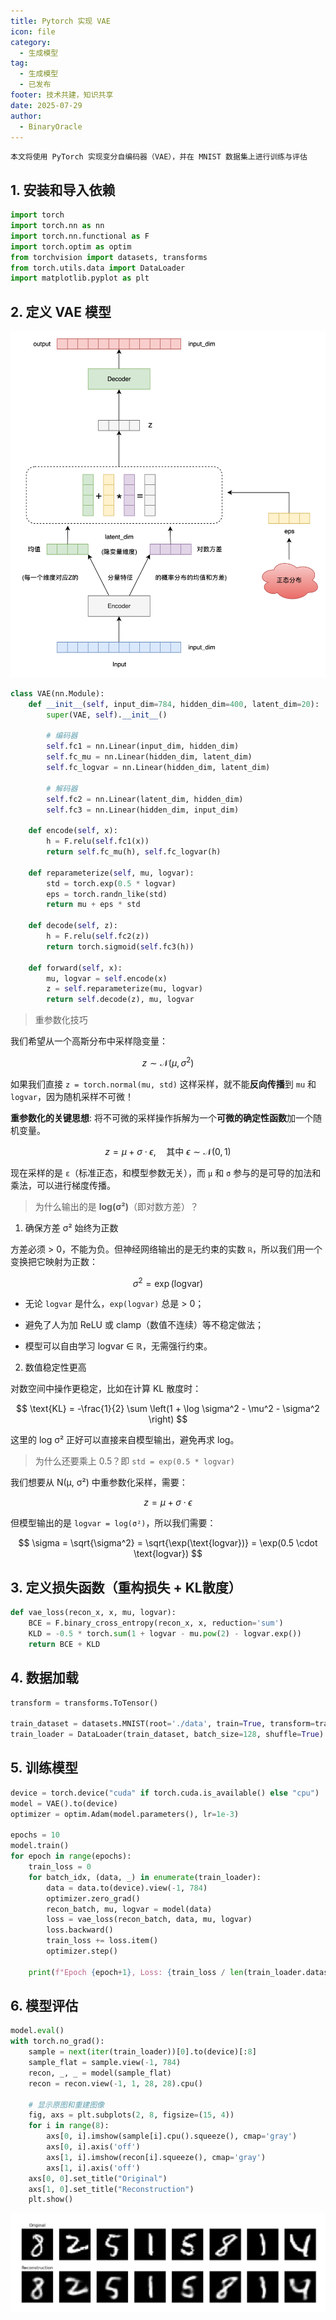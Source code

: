 ```yaml
---
title: Pytorch 实现 VAE
icon: file
category:
  - 生成模型
tag:
  - 生成模型
  - 已发布
footer: 技术共建，知识共享
date: 2025-07-29
author:
  - BinaryOracle
---
```


`本文将使用 PyTorch 实现变分自编码器（VAE），并在 MNIST 数据集上进行训练与评估` 

<!-- more -->


## 1. 安装和导入依赖

```python
import torch
import torch.nn as nn
import torch.nn.functional as F
import torch.optim as optim
from torchvision import datasets, transforms
from torch.utils.data import DataLoader
import matplotlib.pyplot as plt
```

## 2. 定义 VAE 模型

![](PVAE/1.png)

```python
class VAE(nn.Module):
    def __init__(self, input_dim=784, hidden_dim=400, latent_dim=20):
        super(VAE, self).__init__()
        
        # 编码器
        self.fc1 = nn.Linear(input_dim, hidden_dim)
        self.fc_mu = nn.Linear(hidden_dim, latent_dim)
        self.fc_logvar = nn.Linear(hidden_dim, latent_dim)

        # 解码器
        self.fc2 = nn.Linear(latent_dim, hidden_dim)
        self.fc3 = nn.Linear(hidden_dim, input_dim)
        
    def encode(self, x):
        h = F.relu(self.fc1(x))
        return self.fc_mu(h), self.fc_logvar(h)
    
    def reparameterize(self, mu, logvar):
        std = torch.exp(0.5 * logvar)
        eps = torch.randn_like(std)
        return mu + eps * std
    
    def decode(self, z):
        h = F.relu(self.fc2(z))
        return torch.sigmoid(self.fc3(h))
    
    def forward(self, x):
        mu, logvar = self.encode(x)
        z = self.reparameterize(mu, logvar)
        return self.decode(z), mu, logvar
```

> 重参数化技巧

我们希望从一个高斯分布中采样隐变量：

$$
z \sim \mathcal{N}(\mu, \sigma^2)
$$

如果我们直接 `z = torch.normal(mu, std)` 这样采样，就不能**反向传播**到 `mu` 和 `logvar`，因为随机采样不可微！

**重参数化的关键思想**: 将不可微的采样操作拆解为一个**可微的确定性函数**加一个随机变量。

$$
z = \mu + \sigma \cdot \epsilon, \quad \text{其中} \ \epsilon \sim \mathcal{N}(0,1)
$$

现在采样的是 `ε`（标准正态，和模型参数无关），而 `μ` 和 `σ` 参与的是可导的加法和乘法，可以进行梯度传播。

> 为什么输出的是 **log(σ²)**（即对数方差）？

1. 确保方差 σ² 始终为正数

方差必须 > 0，不能为负。但神经网络输出的是无约束的实数 `ℝ`，所以我们用一个变换把它映射为正数：

$$
\sigma^2 = \exp(\text{logvar})
$$

* 无论 `logvar` 是什么，`exp(logvar)` 总是 > 0；

* 避免了人为加 ReLU 或 clamp（数值不连续）等不稳定做法；

* 模型可以自由学习 logvar ∈ ℝ，无需强行约束。

2. 数值稳定性更高

对数空间中操作更稳定，比如在计算 KL 散度时：

$$
\text{KL} = -\frac{1}{2} \sum \left(1 + \log \sigma^2 - \mu^2 - \sigma^2 \right)
$$

这里的 log σ² 正好可以直接来自模型输出，避免再求 log。


> 为什么还要乘上 0.5？即 `std = exp(0.5 * logvar)`

我们想要从 N(μ, σ²) 中重参数化采样，需要：

$$
z = \mu + \sigma \cdot \epsilon
$$

但模型输出的是 `logvar = log(σ²)`，所以我们需要：

$$
\sigma = \sqrt{\sigma^2} = \sqrt{\exp(\text{logvar})} = \exp(0.5 \cdot \text{logvar})
$$


## 3. 定义损失函数（重构损失 + KL散度）

```python
def vae_loss(recon_x, x, mu, logvar):
    BCE = F.binary_cross_entropy(recon_x, x, reduction='sum')
    KLD = -0.5 * torch.sum(1 + logvar - mu.pow(2) - logvar.exp())
    return BCE + KLD
```

## 4. 数据加载

```python
transform = transforms.ToTensor()

train_dataset = datasets.MNIST(root='./data', train=True, transform=transform, download=True)
train_loader = DataLoader(train_dataset, batch_size=128, shuffle=True)
```

## 5. 训练模型

```python
device = torch.device("cuda" if torch.cuda.is_available() else "cpu")
model = VAE().to(device)
optimizer = optim.Adam(model.parameters(), lr=1e-3)

epochs = 10
model.train()
for epoch in range(epochs):
    train_loss = 0
    for batch_idx, (data, _) in enumerate(train_loader):
        data = data.to(device).view(-1, 784)
        optimizer.zero_grad()
        recon_batch, mu, logvar = model(data)
        loss = vae_loss(recon_batch, data, mu, logvar)
        loss.backward()
        train_loss += loss.item()
        optimizer.step()

    print(f"Epoch {epoch+1}, Loss: {train_loss / len(train_loader.dataset):.4f}")
```

## 6. 模型评估

```python
model.eval()
with torch.no_grad():
    sample = next(iter(train_loader))[0].to(device)[:8]
    sample_flat = sample.view(-1, 784)
    recon, _, _ = model(sample_flat)
    recon = recon.view(-1, 1, 28, 28).cpu()

    # 显示原图和重建图像
    fig, axs = plt.subplots(2, 8, figsize=(15, 4))
    for i in range(8):
        axs[0, i].imshow(sample[i].cpu().squeeze(), cmap='gray')
        axs[0, i].axis('off')
        axs[1, i].imshow(recon[i].squeeze(), cmap='gray')
        axs[1, i].axis('off')
    axs[0, 0].set_title("Original")
    axs[1, 0].set_title("Reconstruction")
    plt.show()
```

![](PVAE/2.png)